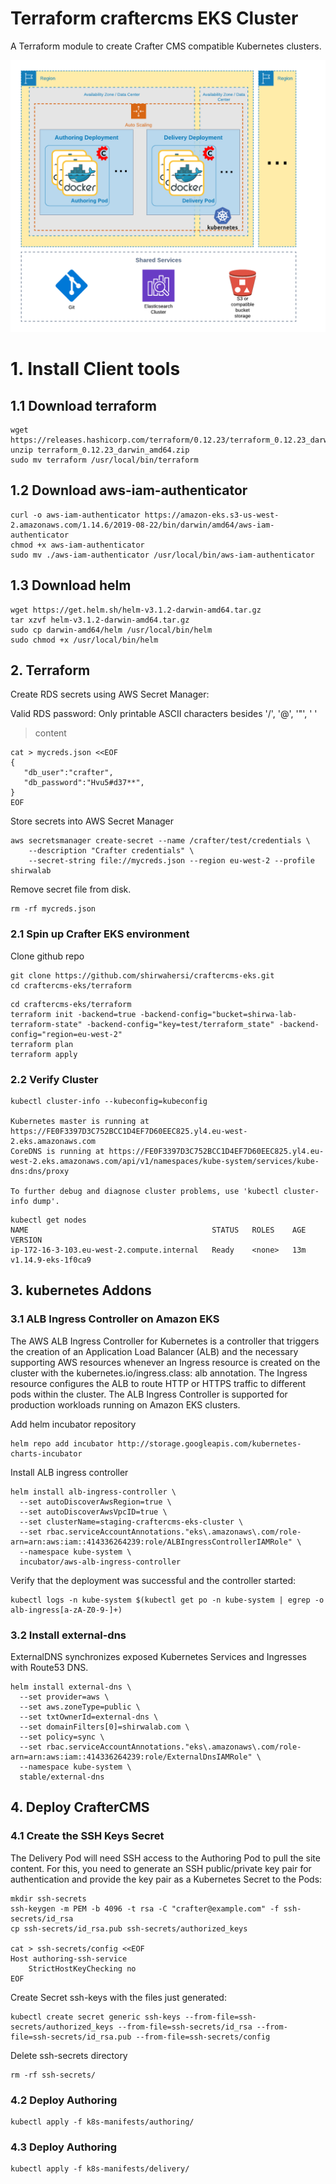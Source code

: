 # Terraform craftercms EKS Cluster

A Terraform module to create Crafter CMS compatible Kubernetes clusters.

![Image of Yaktocat](docs/images/serverless-deployment-architecture.png)

# 1. Install Client tools

## 1.1 Download terraform 

```
wget https://releases.hashicorp.com/terraform/0.12.23/terraform_0.12.23_darwin_amd64.zip
unzip terraform_0.12.23_darwin_amd64.zip
sudo mv terraform /usr/local/bin/terraform
```

## 1.2 Download aws-iam-authenticator

```
curl -o aws-iam-authenticator https://amazon-eks.s3-us-west-2.amazonaws.com/1.14.6/2019-08-22/bin/darwin/amd64/aws-iam-authenticator
chmod +x aws-iam-authenticator
sudo mv ./aws-iam-authenticator /usr/local/bin/aws-iam-authenticator
```

## 1.3 Download helm

```
wget https://get.helm.sh/helm-v3.1.2-darwin-amd64.tar.gz
tar xzvf helm-v3.1.2-darwin-amd64.tar.gz
sudo cp darwin-amd64/helm /usr/local/bin/helm
sudo chmod +x /usr/local/bin/helm
```

## 2. Terraform

Create RDS secrets using AWS Secret Manager:

Valid RDS password: Only printable ASCII characters besides '/', '@', '"', ' '

> content
```
cat > mycreds.json <<EOF
{
   "db_user":"crafter",
   "db_password":"Hvu5#d37**",
}
EOF
```

Store secrets into AWS Secret Manager

```
aws secretsmanager create-secret --name /crafter/test/credentials \
    --description "Crafter credentials" \
    --secret-string file://mycreds.json --region eu-west-2 --profile shirwalab
```

Remove secret file from disk.
```
rm -rf mycreds.json
```

### 2.1 Spin up Crafter EKS environment

Clone github repo

```
git clone https://github.com/shirwahersi/craftercms-eks.git
cd craftercms-eks/terraform
```

```
cd craftercms-eks/terraform
terraform init -backend=true -backend-config="bucket=shirwa-lab-terraform-state" -backend-config="key=test/terraform_state" -backend-config="region=eu-west-2"
terraform plan
terraform apply
```

###  2.2 Verify Cluster

```
kubectl cluster-info --kubeconfig=kubeconfig

Kubernetes master is running at https://FE0F3397D3C752BCC1D4EF7D60EEC825.yl4.eu-west-2.eks.amazonaws.com
CoreDNS is running at https://FE0F3397D3C752BCC1D4EF7D60EEC825.yl4.eu-west-2.eks.amazonaws.com/api/v1/namespaces/kube-system/services/kube-dns:dns/proxy

To further debug and diagnose cluster problems, use 'kubectl cluster-info dump'.
```

```
kubectl get nodes
NAME                                         STATUS   ROLES    AGE   VERSION
ip-172-16-3-103.eu-west-2.compute.internal   Ready    <none>   13m   v1.14.9-eks-1f0ca9
```

## 3. kubernetes Addons 

### 3.1  ALB Ingress Controller on Amazon EKS

The AWS ALB Ingress Controller for Kubernetes is a controller that triggers the creation of an Application Load Balancer (ALB) and the necessary supporting AWS resources whenever an Ingress resource is created on the cluster with the kubernetes.io/ingress.class: alb annotation. The Ingress resource configures the ALB to route HTTP or HTTPS traffic to different pods within the cluster. The ALB Ingress Controller is supported for production workloads running on Amazon EKS clusters.

Add helm incubator repository
```
helm repo add incubator http://storage.googleapis.com/kubernetes-charts-incubator
```

Install ALB ingress controller
```
helm install alb-ingress-controller \
  --set autoDiscoverAwsRegion=true \
  --set autoDiscoverAwsVpcID=true \
  --set clusterName=staging-craftercms-eks-cluster \
  --set rbac.serviceAccountAnnotations."eks\.amazonaws\.com/role-arn=arn:aws:iam::414336264239:role/ALBIngressControllerIAMRole" \
  --namespace kube-system \
  incubator/aws-alb-ingress-controller
```

Verify that the deployment was successful and the controller started:


```
kubectl logs -n kube-system $(kubectl get po -n kube-system | egrep -o alb-ingress[a-zA-Z0-9-]+)
```

### 3.2 Install external-dns

ExternalDNS synchronizes exposed Kubernetes Services and Ingresses with Route53 DNS.


```
helm install external-dns \
  --set provider=aws \
  --set aws.zoneType=public \
  --set txtOwnerId=external-dns \
  --set domainFilters[0]=shirwalab.com \
  --set policy=sync \
  --set rbac.serviceAccountAnnotations."eks\.amazonaws\.com/role-arn=arn:aws:iam::414336264239:role/ExternalDnsIAMRole" \
  --namespace kube-system \
  stable/external-dns
```

## 4. Deploy CrafterCMS

### 4.1 Create the SSH Keys Secret

The Delivery Pod will need SSH access to the Authoring Pod to pull the site content. For this, you need to generate an SSH public/private key pair for authentication and provide the key pair as a Kubernetes Secret to the Pods:

```
mkdir ssh-secrets
ssh-keygen -m PEM -b 4096 -t rsa -C "crafter@example.com" -f ssh-secrets/id_rsa
cp ssh-secrets/id_rsa.pub ssh-secrets/authorized_keys

cat > ssh-secrets/config <<EOF
Host authoring-ssh-service
    StrictHostKeyChecking no
EOF
```

Create Secret ssh-keys with the files just generated:

```
kubectl create secret generic ssh-keys --from-file=ssh-secrets/authorized_keys --from-file=ssh-secrets/id_rsa --from-file=ssh-secrets/id_rsa.pub --from-file=ssh-secrets/config
```

Delete ssh-secrets directory

```
rm -rf ssh-secrets/
```

### 4.2 Deploy Authoring 

```
kubectl apply -f k8s-manifests/authoring/
```

### 4.3 Deploy Authoring 

```
kubectl apply -f k8s-manifests/delivery/
```